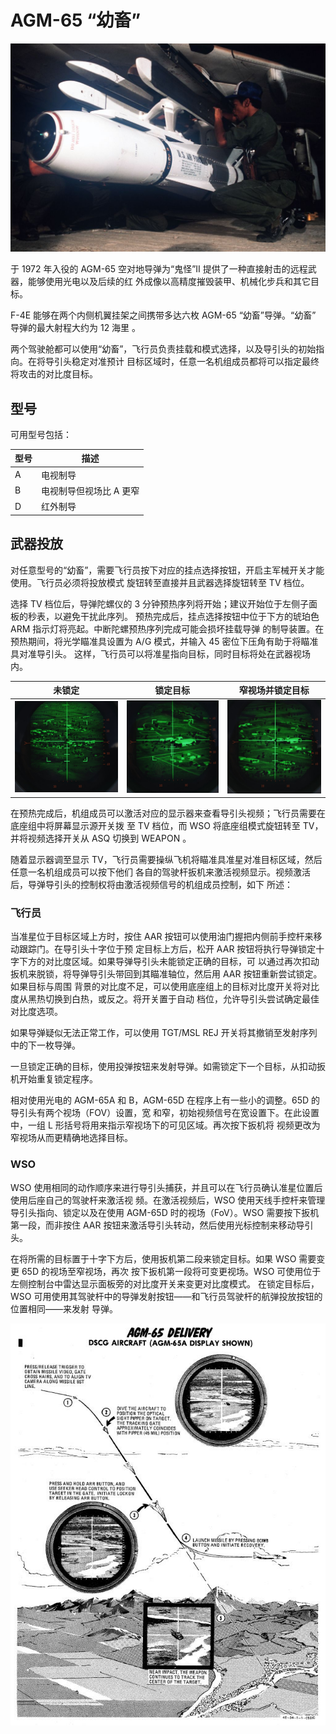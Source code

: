 # AGM-65 “幼畜”

![agm65](../../../img/agm65.jpg)

于 1972 年入役的 AGM-65 空对地导弹为“鬼怪”II 提供了一种直接射击的远程武器，能够使用光电以及后续的红
外成像以高精度摧毁装甲、机械化步兵和其它目标。

F-4E 能够在两个内侧机翼挂架之间携带多达六枚 AGM-65 “幼畜”导弹。“幼畜” 导弹的最大射程大约为 12 海里
。

两个驾驶舱都可以使用“幼畜”，飞行员负责挂载和模式选择，以及导引头的初始指向。在将导引头稳定对准预计
目标区域时，任意一名机组成员都将可以指定最终将攻击的对比度目标。

## 型号

可用型号包括：

| 型号 | 描述                    |
| ---- | ----------------------- |
| A    | 电视制导                |
| B    | 电视制导但视场比 A 更窄 |
| D    | 红外制导                |

## 武器投放

对任意型号的“幼畜”，需要飞行员按下对应的挂点选择按钮，开启主军械开关才能使用。飞行员必须将投放模式
旋钮转至直接并且武器选择旋钮转至 TV 档位。

选择 TV 档位后，导弹陀螺仪的 3 分钟预热序列将开始；建议开始位于左侧子面板的秒表，以避免干扰此序列。
预热完成后，挂点选择按钮中位于下方的琥珀色 ARM 指示灯将亮起。中断陀螺预热序列完成可能会损坏挂载导弹
的制导装置。在预热期间，将光学瞄准具设置为 A/G 模式，并输入 45 密位下压角有助于将瞄准具对准导引头。
这样，飞行员可以将准星指向目标，同时目标将处在武器视场内。

| 未锁定                                                   | 锁定目标                                           | 窄视场并锁定目标                                           |
| -------------------------------------------------------- | -------------------------------------------------- | ---------------------------------------------------------- |
| ![maverick_unlocked](../../../img/maverick_unlocked.jpg) | ![maverick_locked](../../../img/maverick_lock.jpg) | ![maverick_lock_zoom](../../../img/maverick_lock_zoom.jpg) |

在预热完成后，机组成员可以激活对应的显示器来查看导引头视频；飞行员需要在底座组中将屏幕显示源开关拨
至 TV 档位，而 WSO 将底座组模式旋钮转至 TV，并将视频选择开关从 ASQ 切换到 WEAPON 。

随着显示器调至显示 TV，飞行员需要操纵飞机将瞄准具准星对准目标区域，然后任意一名机组成员可以按下他们
各自的驾驶杆扳机来激活视频显示。视频激活后，导弹导引头的控制权将由激活视频信号的机组成员控制，如下
所述：

### 飞行员

当准星位于目标区域上方时，按住 AAR 按钮可以使用油门握把内侧前手控杆来移动跟踪门。在导引头十字位于预
定目标上方后，松开 AAR 按钮将执行导弹锁定十字下方的对比度区域。如果导弹导引头未能锁定正确的目标，可
以通过再次扣动扳机来脱锁，将导弹导引头带回到其瞄准轴位，然后用 AAR 按钮重新尝试锁定。如果目标与周围
背景的对比度不足，可以使用底座组上的目标对比度开关将对比度从黑热切换到白热，或反之。将开关置于自动
档位，允许导引头尝试确定最佳对比度选项。

如果导弹疑似无法正常工作，可以使用 TGT/MSL REJ 开关将其撤销至发射序列中的下一枚导弹。

一旦锁定正确的目标，使用投弹按钮来发射导弹。如需锁定下一个目标，从扣动扳机开始重复锁定程序。

相对使用光电的 AGM-65A 和 B，AGM-65D 在程序上有一些小的调整。65D 的导引头有两个视场（FOV）设置，宽
和窄，初始视频信号在宽设置下。在此设置中，一组 L 形括号将用来指示窄视场下的可见区域。再次按下扳机将
视频更改为窄视场从而更精确地选择目标。

### WSO

WSO 使用相同的动作顺序来进行导引头捕获，并且可以在飞行员确认准星位置后使用后座自己的驾驶杆来激活视
频。在激活视频后，WSO 使用天线手控杆来管理导引头指向、锁定以及在使用 AGM-65D 时的视场（FoV）。WSO
需要按下扳机第一段，而非按住 AAR 按钮来激活导引头转动，然后使用光标控制来移动导引头。

在将所需的目标置于十字下方后，使用扳机第二段来锁定目标。如果 WSO 需要变更 65D 的视场至窄视场，再次
按下扳机第一段将可变更视场。WSO 可使用位于左侧控制台中雷达显示面板旁的对比度开关来变更对比度模式。
在锁定目标后，WSO 可用使用其驾驶杆中的导弹发射按钮——和飞行员驾驶杆的航弹投放按钮的位置相同——来发射
导弹。

![agm65delivery](../../../img/agm65delivery.jpg)
